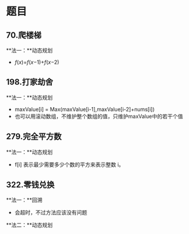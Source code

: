 



# 题目

## 70.爬楼梯

**法一：**动态规划

+ *f*(*x*)=*f*(*x*−1)+*f*(*x*−2)





## 198.打家劫舍

**法一：**动态规划

+ maxValue[i] = Max(maxValue[i-1],maxValue[i-2]+nums[i])
+ 也可以用滚动数组，不维护整个数组的值，只维护maxValue中的若干个值





## 279.完全平方数

**法一：**动态规划

+ f[i] 表示最少需要多少个数的平方来表示整数 i。



## 322.零钱兑换

**法一：**回溯

+ 会超时，不过方法应该没有问题



**法二：**动态规划

